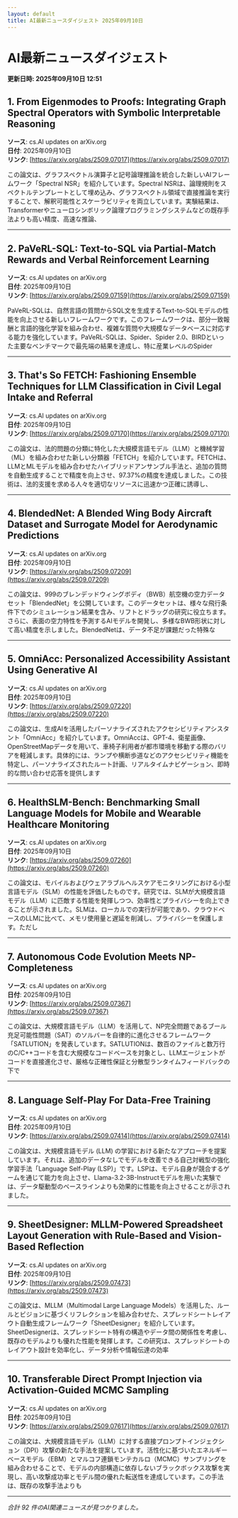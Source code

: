 ```yaml
---
layout: default
title: AI最新ニュースダイジェスト 2025年09月10日
---
```


# AI最新ニュースダイジェスト
**更新日時: 2025年09月10日 12:51**

## 1. From Eigenmodes to Proofs: Integrating Graph Spectral Operators with Symbolic Interpretable Reasoning

**ソース**: cs.AI updates on arXiv.org  
**日付**: 2025年09月10日  
**リンク**: [https://arxiv.org/abs/2509.07017](https://arxiv.org/abs/2509.07017)  

この論文は、グラフスペクトル演算子と記号論理推論を統合した新しいAIフレームワーク「Spectral NSR」を紹介しています。Spectral NSRは、論理規則をスペクトルテンプレートとして埋め込み、グラフスペクトル領域で直接推論を実行することで、解釈可能性とスケーラビリティを両立しています。実験結果は、Transformerやニューロシンボリック論理プログラミングシステムなどの既存手法よりも高い精度、高速な推論、  

---

## 2. PaVeRL-SQL: Text-to-SQL via Partial-Match Rewards and Verbal Reinforcement Learning

**ソース**: cs.AI updates on arXiv.org  
**日付**: 2025年09月10日  
**リンク**: [https://arxiv.org/abs/2509.07159](https://arxiv.org/abs/2509.07159)  

PaVeRL-SQLは、自然言語の質問からSQL文を生成するText-to-SQLモデルの性能を向上させる新しいフレームワークです。このフレームワークは、部分一致報酬と言語的強化学習を組み合わせ、複雑な質問や大規模なデータベースに対応する能力を強化しています。PaVeRL-SQLは、Spider、Spider 2.0、BIRDといった主要なベンチマークで最先端の結果を達成し、特に産業レベルのSpider  

---

## 3. That's So FETCH: Fashioning Ensemble Techniques for LLM Classification in Civil Legal Intake and Referral

**ソース**: cs.AI updates on arXiv.org  
**日付**: 2025年09月10日  
**リンク**: [https://arxiv.org/abs/2509.07170](https://arxiv.org/abs/2509.07170)  

この論文は、法的問題の分類に特化した大規模言語モデル（LLM）と機械学習（ML）を組み合わせた新しい分類器「FETCH」を紹介しています。FETCHは、LLMとMLモデルを組み合わせたハイブリッドアンサンブル手法と、追加の質問を自動生成することで精度を向上させ、97.37%の精度を達成しました。この技術は、法的支援を求める人々を適切なリソースに迅速かつ正確に誘導し、  

---

## 4. BlendedNet: A Blended Wing Body Aircraft Dataset and Surrogate Model for Aerodynamic Predictions

**ソース**: cs.AI updates on arXiv.org  
**日付**: 2025年09月10日  
**リンク**: [https://arxiv.org/abs/2509.07209](https://arxiv.org/abs/2509.07209)  

この論文は、999のブレンデッドウィングボディ（BWB）航空機の空力データセット「BlendedNet」を公開しています。このデータセットは、様々な飛行条件下でのシミュレーション結果を含み、リフトとドラッグの研究に役立ちます。さらに、表面の空力特性を予測するAIモデルを開発し、多様なBWB形状に対して高い精度を示しました。BlendedNetは、データ不足が課題だった特殊な  

---

## 5. OmniAcc: Personalized Accessibility Assistant Using Generative AI

**ソース**: cs.AI updates on arXiv.org  
**日付**: 2025年09月10日  
**リンク**: [https://arxiv.org/abs/2509.07220](https://arxiv.org/abs/2509.07220)  

この論文は、生成AIを活用したパーソナライズされたアクセシビリティアシスタント「OmniAcc」を紹介しています。OmniAccは、GPT-4、衛星画像、OpenStreetMapデータを用いて、車椅子利用者が都市環境を移動する際のバリアを軽減します。具体的には、ランプや横断歩道などのアクセシビリティ機能を特定し、パーソナライズされたルート計画、リアルタイムナビゲーション、即時的な問い合わせ応答を提供します  

---

## 6. HealthSLM-Bench: Benchmarking Small Language Models for Mobile and Wearable Healthcare Monitoring

**ソース**: cs.AI updates on arXiv.org  
**日付**: 2025年09月10日  
**リンク**: [https://arxiv.org/abs/2509.07260](https://arxiv.org/abs/2509.07260)  

この論文は、モバイルおよびウェアラブルヘルスケアモニタリングにおける小型言語モデル（SLM）の性能を評価したものです。研究では、SLMが大規模言語モデル（LLM）に匹敵する性能を発揮しつつ、効率性とプライバシーを向上できることが示されました。SLMは、ローカルでの実行が可能であり、クラウドベースのLLMに比べて、メモリ使用量と遅延を削減し、プライバシーを保護します。ただし  

---

## 7. Autonomous Code Evolution Meets NP-Completeness

**ソース**: cs.AI updates on arXiv.org  
**日付**: 2025年09月10日  
**リンク**: [https://arxiv.org/abs/2509.07367](https://arxiv.org/abs/2509.07367)  

この論文は、大規模言語モデル（LLM）を活用して、NP完全問題であるブール充足可能性問題（SAT）のソルバーを自律的に進化させるフレームワーク「SATLUTION」を発表しています。SATLUTIONは、数百のファイルと数万行のC/C++コードを含む大規模なコードベースを対象とし、LLMエージェントがコードを直接進化させ、厳格な正確性保証と分散型ランタイムフィードバックの下で  

---

## 8. Language Self-Play For Data-Free Training

**ソース**: cs.AI updates on arXiv.org  
**日付**: 2025年09月10日  
**リンク**: [https://arxiv.org/abs/2509.07414](https://arxiv.org/abs/2509.07414)  

この論文は、大規模言語モデル (LLM) の学習における新たなアプローチを提案しています。それは、追加のデータなしでモデルを改善できる自己対戦型の強化学習手法「Language Self-Play (LSP)」です。LSPは、モデル自身が競合するゲームを通じて能力を向上させ、Llama-3.2-3B-Instructモデルを用いた実験では、データ駆動型のベースラインよりも効果的に性能を向上させることが示されました。  

---

## 9. SheetDesigner: MLLM-Powered Spreadsheet Layout Generation with Rule-Based and Vision-Based Reflection

**ソース**: cs.AI updates on arXiv.org  
**日付**: 2025年09月10日  
**リンク**: [https://arxiv.org/abs/2509.07473](https://arxiv.org/abs/2509.07473)  

この論文は、MLLM（Multimodal Large Language Models）を活用した、ルールとビジョンに基づくリフレクションを組み合わせた、スプレッドシートレイアウト自動生成フレームワーク「SheetDesigner」を紹介しています。SheetDesignerは、スプレッドシート特有の構造やデータ間の関係性を考慮し、既存のモデルよりも優れた性能を発揮します。この研究は、スプレッドシートのレイアウト設計を効率化し、データ分析や情報伝達の効率  

---

## 10. Transferable Direct Prompt Injection via Activation-Guided MCMC Sampling

**ソース**: cs.AI updates on arXiv.org  
**日付**: 2025年09月10日  
**リンク**: [https://arxiv.org/abs/2509.07617](https://arxiv.org/abs/2509.07617)  

この論文は、大規模言語モデル（LLM）に対する直接プロンプトインジェクション（DPI）攻撃の新たな手法を提案しています。活性化に基づいたエネルギーベースモデル（EBM）とマルコフ連鎖モンテカルロ（MCMC）サンプリングを組み合わせることで、モデルの内部構造に依存しないブラックボックス攻撃を実現し、高い攻撃成功率とモデル間の優れた転送性を達成しています。この手法は、既存の攻撃手法よりも  

---

*合計 92 件のAI関連ニュースが見つかりました。*
